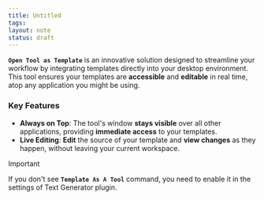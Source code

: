 ```yaml
---
title: Untitled
tags: 
layout: note
status: draft
---
```

**`Open Tool as Template`** is an innovative solution designed to streamline your workflow by integrating templates directly into your desktop environment. This tool ensures your templates are **accessible** and **editable** in real time, atop any application you might be using.

### Key Features

- **Always on Top**: The tool's window **stays visible** over all other applications, providing **immediate access** to your templates.
- **Live Editing**: **Edit** the source of your template and **view changes** as they happen, without leaving your current workspace.

> [!important]
> If you don't see **`Template As A Tool`** command, you need to enable it in the settings of Text Generator plugin.  

